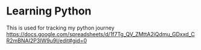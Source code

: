 # Learning Python

This is used for tracking my python journey
https://docs.google.com/spreadsheets/d/1f7Tg_QV_ZMttA2iQdmu_GDxxd_CR2mBNAI2P3IW9u9I/edit#gid=0

